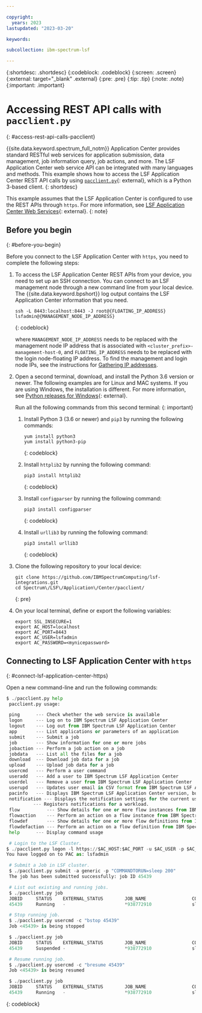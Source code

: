 ```yaml
---

copyright:
  years: 2023
lastupdated: "2023-03-20"

keywords: 

subcollection: ibm-spectrum-lsf

---
```


{:shortdesc: .shortdesc}
{:codeblock: .codeblock}
{:screen: .screen}
{:external: target="_blank" .external}
{:pre: .pre}
{:tip: .tip}
{:note: .note}
{:important: .important}

# Accessing REST API calls with `pacclient.py`
{: #access-rest-api-calls-pacclient}

{{site.data.keyword.spectrum_full_notm}} Application Center provides standard RESTful web services for application submission, data management, job information query, job actions, and more. The LSF Application Center web service API can be integrated with many languages and methods. This example shows how to access the LSF Application Center REST API calls by using [`pacclient.py`](https://www.ibm.com/docs/en/slac/10.2.0?topic=services-pacclientpy){: external}, which is a Python 3-based client. 
{: shortdesc}

This example assumes that the LSF Application Center is configured to use the REST APIs through `https`. For more information, see [LSF Application Center Web Services](https://www.ibm.com/docs/en/slac/10.2.0?topic=lsf-application-center-web-services){: external}.
{: note}

## Before you begin
{: #before-you-begin}

Before you connect to the LSF Application Center with `https`, you need to complete the following steps:

1. To access the LSF Application Center REST APIs from your device, you need to set up an SSH connection. You can connect to an LSF management node through a new command line from your local device. The {{site.data.keyword.bpshort}} log output contains the LSF Application Center information that you need.

    ```
    ssh -L 8443:localhost:8443 -J root@{FLOATING_IP_ADDRESS} lsfadmin@{MANAGEMENT_NODE_IP_ADDRESS}
    ```
    {: codeblock}

    where `MANAGEMENT_NODE_IP_ADDRESS` needs to be replaced with the management node IP address that is associated with `<cluster_prefix>-management-host-0`, and `FLOATING_IP_ADDRESS` needs to be replaced with the login node-floating IP address. To find the management and login node IPs, see the instructions for [Gathering IP addresses](/docs/ibm-spectrum-lsf?topic=ibm-spectrum-lsf-accessing-lsf-gui#gathering-ip-addresses).

2. Open a second terminal, download, and install the Python 3.6 version or newer. The following examples are for Linux and MAC systems. If you are using Windows, the installation is different. For more information, see [Python releases for Windows](https://www.python.org/downloads/windows/){: external}.

    Run all the following commands from this second terminal:
    {: important}

    1. Install Python 3 (3.6 or newer) and `pip3` by running the following commands:

        ```
        yum install python3
        yum install python3-pip
        ```
        {: codeblock}

    2. Install `httplib2` by running the following command:

        ```
        pip3 install httplib2
        ```
        {: codeblock}

    3. Install `configparser` by running the following command:

        ```
        pip3 install configparser
        ```
        {: codeblock}

    4. Install `urllib3` by running the following command:

        ```
        pip3 install urllib3
        ```
        {: codeblock}

3. Clone the following repository to your local device:

    ```
    git clone https://github.com/IBMSpectrumComputing/lsf-integrations.git
    cd Spectrum\/LSF\/Application\/Center/pacclient/
    ```
    {: pre}

4. On your local terminal, define or export the following variables:

    ```
    export SSL_INSECURE=1
    export AC_HOST=localhost
    export AC_PORT=8443
    export AC_USER=lsfadmin
    export AC_PASSWORD=<mynicepassword>
    ```

## Connecting to LSF Application Center with `https`
{: #connect-lsf-application-center-https}

Open a new command-line and run the following commands:

```python
$ ./pacclient.py help
 pacclient.py usage:

 ping      --- Check whether the web service is available
 logon     --- Log on to IBM Spectrum LSF Application Center
 logout    --- Log out from IBM Spectrum LSF Application Center
 app       --- List applications or parameters of an application
 submit    --- Submit a job
 job       --- Show information for one or more jobs
 jobaction --- Perform a job action on a job
 jobdata   --- List all the files for a job
 download  --- Download job data for a job
 upload    --- Upload job data for a job
 usercmd   --- Perform a user command
 useradd   --- Add a user to IBM Spectrum LSF Application Center
 userdel   --- Remove a user from IBM Spectrum LSF Application Center
 userupd   --- Updates user email in CSV format from IBM Spectrum LSF Application Center.
 pacinfo   --- Displays IBM Spectrum LSF Application Center version, build number and build date
 notification --- Displays the notification settings for the current user.
          --- Registers notifications for a workload.
 flow          --- Show details for one or more flow instances from IBM Spectrum LSF Process Manager.
 flowaction    --- Perform an action on a flow instance from IBM Spectrum LSF Process Manager.
 flowdef       --- Show details for one or more flow definitions from IBM Spectrum LSF Process Manager.
 flowdefaction --- Perform an action on a flow definition from IBM Spectrum LSF Process Manager.
 help      --- Display command usage

 # Login to the LSF Cluster. 
$ ./pacclient.py logon -l https://$AC_HOST:$AC_PORT -u $AC_USER -p $AC_PASSWORD
You have logged on to PAC as: lsfadmin

 # Submit a Job in LSF cluster.
 $ ./pacclient.py submit -a generic -p "COMMANDTORUN=sleep 200"
 The job has been submitted successfully: job ID 45439

 # List out existing and running jobs.
 $ ./pacclient.py job
 JOBID     STATUS    EXTERNAL_STATUS        JOB_NAME                 COMMAND
 45439     Running   -                      *938772910               sleep 200

 # Stop running job.
 $ ./pacclient.py usercmd -c "bstop 45439"
 Job <45439> is being stopped

 $ ./pacclient.py job
 JOBID     STATUS    EXTERNAL_STATUS        JOB_NAME                 COMMAND
 45439     Suspended -                      *938772910               sleep 200

 # Resume running job.
 $ ./pacclient.py usercmd -c "bresume 45439"
 Job <45439> is being resumed

 $ ./pacclient.py job
 JOBID     STATUS    EXTERNAL_STATUS        JOB_NAME                 COMMAND
 45439     Running   -                      *938772910               sleep 200
```
{: codeblock}


